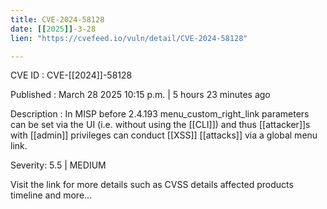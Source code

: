 ```yaml
---
title: CVE-2024-58128
date: [[2025]]-3-28
lien: "https://cvefeed.io/vuln/detail/CVE-2024-58128"

---
```


CVE ID : CVE-[[2024]]-58128

Published :  March 28
2025
10:15 p.m. | 5 hours
23 minutes ago

Description : In MISP before 2.4.193
menu_custom_right_link parameters can be set via the UI (i.e.
without using the [[CLI]]) and thus [[attacker]]s with [[admin]] privileges can conduct [[XSS]] [[attacks]] via a global menu link.

Severity: 5.5 | MEDIUM

Visit the link for more details
such as CVSS details
affected products
timeline
and more...
